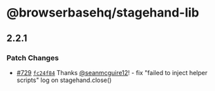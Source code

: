 # @browserbasehq/stagehand-lib

## 2.2.1

### Patch Changes

- [#729](https://github.com/browserbase/stagehand/pull/729) [`fc24f84`](https://github.com/browserbase/stagehand/commit/fc24f848ee0f300182e88993dfe8d68025d69fcb) Thanks [@seanmcguire12](https://github.com/seanmcguire12)! - fix "failed to inject helper scripts" log on stagehand.close()
